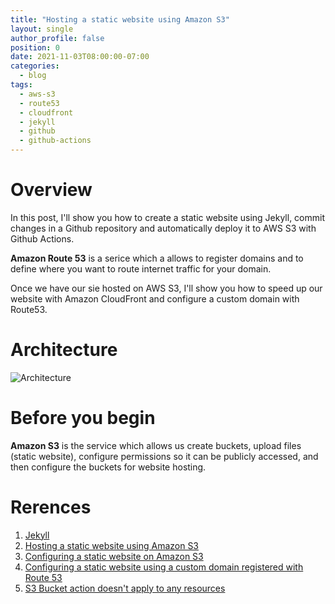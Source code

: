 ```yaml
---
title: "Hosting a static website using Amazon S3"
layout: single
author_profile: false
position: 0
date: 2021-11-03T08:00:00-07:00
categories:
  - blog
tags:
  - aws-s3
  - route53
  - cloudfront
  - jekyll
  - github
  - github-actions
---
```


# Overview
In this post, I'll show you how to create a static website using Jekyll, commit changes in a Github repository and automatically deploy it to AWS S3 with Github Actions.

<b>Amazon Route 53</b> is a serice which a allows to register domains and to define where you want to route internet traffic for your domain.

Once we have our sie hosted on AWS S3, I'll show you how to speed up our website with Amazon CloudFront and configure a custom domain with Route53.

# Architecture
![Architecture](https://i.ibb.co/M7ntR2n/hosting-website-on-s3-architecture.png)

# Before you begin
<b>Amazon S3</b> is the service which allows us create buckets, upload files (static website), configure permissions so it can be publicly accessed, and then configure the buckets for website hosting.

# Rerences
1. [Jekyll](https://jekyllrb.com/)
1. [Hosting a static website using Amazon S3](https://docs.aws.amazon.com/AmazonS3/latest/userguide/WebsiteHosting.html)
1. [Configuring a static website on Amazon S3](https://docs.aws.amazon.com/AmazonS3/latest/userguide/HostingWebsiteOnS3Setup.html)
1. [Configuring a static website using a custom domain registered with Route 53](https://docs.aws.amazon.com/AmazonS3/latest/userguide/website-hosting-custom-domain-walkthrough.html)
1. [S3 Bucket action doesn't apply to any resources](https://stackoverflow.com/questions/44228422/s3-bucket-action-doesnt-apply-to-any-resources)